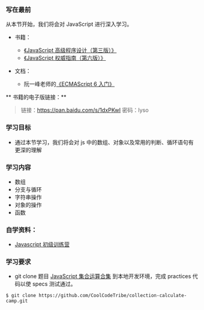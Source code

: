 ### 写在最前

从本节开始，我们将会对 JavaScript 进行深入学习。

* 书籍：

  * [《JavaScript 高级程序设计（第三版）》](https://www.amazon.cn/dp/B007OQQVMY/ref=sr_1_1?ie=UTF8&qid=1519436773&sr=8-1&keywords=javascript%E9%AB%98%E7%BA%A7%E7%A8%8B%E5%BA%8F%E8%AE%BE%E8%AE%A1)
  * [《JavaScript 权威指南（第六版）》](https://www.amazon.cn/dp/B007VISQ1Y/ref=sr_1_1?ie=UTF8&qid=1519436821&sr=8-1&keywords=javascript%E6%9D%83%E5%A8%81%E6%8C%87%E5%8D%97)

* 文档：

  * 阮一峰老师的[《ECMAScript 6 入门》](http://es6.ruanyifeng.com/)

** 书籍的电子版链接：**

> 链接：https://pan.baidu.com/s/1dxPKwI 密码：lyso

### 学习目标

* 通过本节学习，我们将会对 js 中的数组、对象以及常用的判断、循环语句有更深的理解

### 学习内容

* 数组
* 分支与循环
* 字符串操作
* 对象的操作
* 函数

### 自学资料：

* [Javascript 初级训练营](http://codefordream.com/courses/js_learning_camps/sections)

### 学习要求

* git clone 题目 [JavaScript 集合运算合集](https://github.com/CoolCodeTribe/collection-calculate-camp) 到本地开发环境，完成 practices 代码以使 specs 测试通过。

```
$ git clone https://github.com/CoolCodeTribe/collection-calculate-camp.git
```
